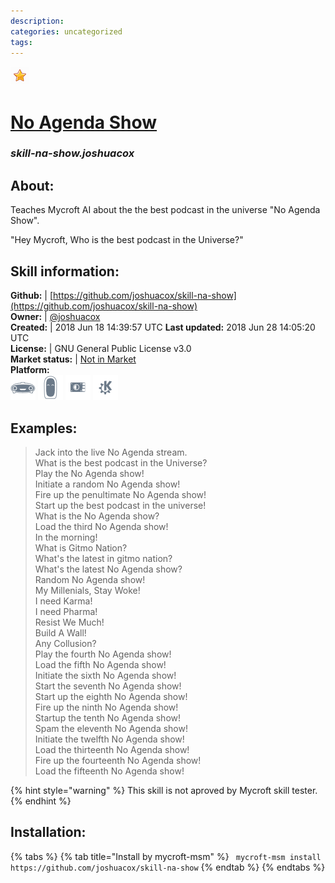 ```yaml
--- 
description: 
categories: uncategorized   
tags:   
---
```


![](../.gitbook/assets/star.png)  
# [No Agenda Show](http://www.noagendashow.com/)  
### _skill-na-show.joshuacox_  
## About:  
Teaches Mycroft AI about the the best podcast in the universe "No Agenda Show".

"Hey Mycroft, Who is the best podcast in the Universe?"


## Skill information:  
**Github:** | [https://github.com/joshuacox/skill-na-show](https://github.com/joshuacox/skill-na-show)  
**Owner:** | [@joshuacox](https://github.com/joshuacox)  
**Created:** | 2018 Jun 18 14:39:57 UTC  **Last updated:** 2018 Jun 28 14:05:20 UTC  
**License:** | GNU General Public License v3.0  
**Market status:** | [Not in Market](https://market.mycroft.ai/skill/)  
**Platform:**  
 ![](../.gitbook/assets/mark-1-icon.png)  ![](../.gitbook/assets/mark-2-icon.png)  ![](../.gitbook/assets/picroft-icon.png)  ![](../.gitbook/assets/kde.png)   
## Examples:  
> Jack into the live No Agenda stream.  
> What is the best podcast in the Universe?  
> Play the No Agenda show!  
> Initiate a random No Agenda show!  
> Fire up the penultimate No Agenda show!  
> Start up the best podcast in the universe!  
> What is the No Agenda show?  
> Load the third No Agenda show!  
> In the morning!  
> What is Gitmo Nation?  
> What's the latest in gitmo nation?  
> What's the latest No Agenda show?  
> Random No Agenda show!  
> My Millenials, Stay Woke!  
> I need Karma!  
> I need Pharma!  
> Resist We Much!  
> Build A Wall!  
> Any Collusion?  
> Play the fourth No Agenda show!  
> Load the fifth No Agenda show!  
> Initiate the sixth No Agenda show!  
> Start the seventh No Agenda show!  
> Start up the eighth No Agenda show!  
> Fire up the ninth No Agenda show!  
> Startup the tenth No Agenda show!  
> Spam the eleventh No Agenda show!  
> Initiate the twelfth No Agenda show!  
> Load the thirteenth No Agenda show!  
> Fire up the fourteenth No Agenda show!  
> Load the fifteenth No Agenda show!  
  
{% hint style="warning" %}
This skill is not aproved by Mycroft skill tester.
{% endhint %}
    
## Installation:  
{% tabs %}
{% tab title="Install by mycroft-msm" %}
``` mycroft-msm install https://github.com/joshuacox/skill-na-show```
{% endtab %}
  {% endtabs %}
  